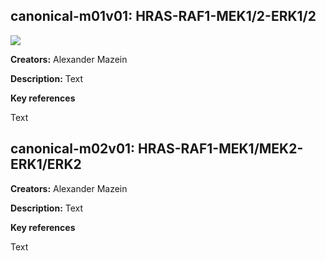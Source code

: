 ## canonical-m01v01: HRAS-RAF1-MEK1/2-ERK1/2

![](..curation/canonical/canonical-m01-v01.png)

**Creators:** Alexander Mazein

**Description:** Text  

**Key references**  

Text

## canonical-m02v01: HRAS-RAF1-MEK1/MEK2-ERK1/ERK2

**Creators:** Alexander Mazein

**Description:** Text  

**Key references**  

Text

